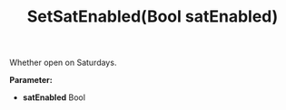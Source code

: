 ﻿---
uid: crmscript_ref_NSChatOpeningHours_SetSatEnabled
title: SetSatEnabled(Bool satEnabled)
intellisense: NSChatOpeningHours.SetSatEnabled
keywords: NSChatOpeningHours, GetSatEnabled
so.topic: reference
---

Whether open on Saturdays.

**Parameter:** 
 - **satEnabled** Bool

